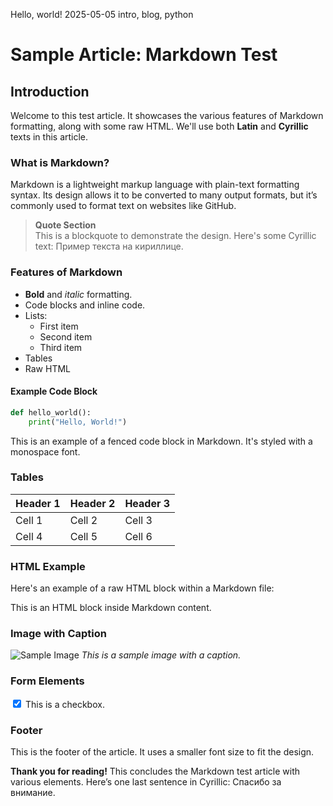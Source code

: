 Hello, world!
2025-05-05
intro, blog, python

# Sample Article: Markdown Test

## Introduction

Welcome to this test article. It showcases the various features of Markdown formatting, along with some raw HTML. We'll use both **Latin** and **Cyrillic** texts in this article.

### What is Markdown?

Markdown is a lightweight markup language with plain-text formatting syntax. Its design allows it to be converted to many output formats, but it’s commonly used to format text on websites like GitHub.

> **Quote Section**  
> This is a blockquote to demonstrate the design. Here's some Cyrillic text: Пример текста на кириллице.

### Features of Markdown

- **Bold** and *italic* formatting.
- Code blocks and inline code.
- Lists:
    - First item
    - Second item
    - Third item
- Tables
- Raw HTML

#### Example Code Block

```python
def hello_world():
    print("Hello, World!")
````

This is an example of a fenced code block in Markdown. It's styled with a monospace font.

### Tables

| Header 1 | Header 2 | Header 3 |
| -------- | -------- | -------- |
| Cell 1   | Cell 2   | Cell 3   |
| Cell 4   | Cell 5   | Cell 6   |

### HTML Example

Here's an example of a raw HTML block within a Markdown file:

<div class="alert">
    <p>This is an HTML block inside Markdown content.</p>
</div>

### Image with Caption

![Sample Image](https://via.placeholder.com/300)
*This is a sample image with a caption.*

### Form Elements

<input type="checkbox" checked> This is a checkbox.

### Footer

This is the footer of the article. It uses a smaller font size to fit the design.

**Thank you for reading!**
This concludes the Markdown test article with various elements. Here’s one last sentence in Cyrillic: Спасибо за внимание.

